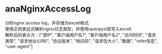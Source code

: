 # anaNginxAccessLog
 分析nginx access log，并存储为excell格式  
 使用正则表达式解析nginx日志类型，并使用openpyxl库写入excell    
 解析后的表头为：["源IP", "客户端用户名1", "客户端用户名2", "访问时间", "请求类型", "请求地址(URI)", "协议版本", "响应码", "请求包大小", "数据", "refer信息", "user-agent"]  

